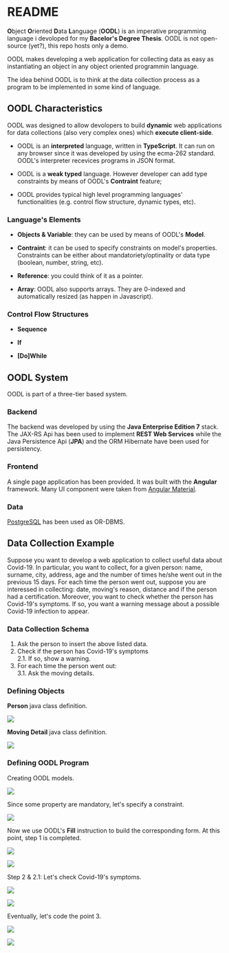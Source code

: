# README #

**O**bject **O**riented **D**ata **L**anguage (**OODL**) is an imperative programming language i devoloped for my **Bacelor's Degree Thesis**. OODL is not open-source (yet?), this repo hosts only a demo.   
   
OODL makes developing a web application for collecting data as easy as instantiating an object in any object oriented programmin language.   
    
The idea behind OODL is to think at the data collection process as a program to be implemented in some kind of language.   


## OODL Characteristics ##

OODL was designed to allow devolopers to build **dynamic** web applications for data collections (also very complex ones) which **execute client-side**.  

* OODL is an **interpreted** language, written in **TypeScript**. It can run on any browser since it was developed by using the ecma-262 standard. OODL's interpreter recevices programs in JSON format.   
   
* OODL is a **weak typed** language. However developer can add type constraints by means of OODL's **Contraint** feature;  

* OODL provides typical high level programming languages' functionalities (e.g. control flow structure, dynamic types, etc).   


### Language's Elements ###

* **Objects & Variable**: they can be used by means of OODL's **Model**.

* **Contraint**: it can be used to specify constraints on model's properties. Constraints can be either about mandatoriety/optinality or data type (boolean, number, string, etc).   

* **Reference**: you could think of it as a pointer.    

* **Array**: OODL also supports arrays. They are 0-indexed and automatically resized (as happen in Javascript).  


### Control Flow Structures ###

* **Sequence**   

* **If**   

* **\[Do\]While**  


## OODL System ##

OODL is part of a three-tier based system.  


### Backend ###

The backend was developed by using the **Java Enterprise Edition 7** stack. The JAX-RS Api has been used to implement **REST Web Services** while the Java Persistence Api (**JPA**) and the ORM Hibernate have been used for persistency.   


### Frontend ###

A single page application has been provided. It was built with the **Angular** framework. Many UI component were taken from [Angular Material](https://material.angular.io/).


### Data ###

[PostgreSQL](https://www.postgresql.org/) has been used as OR-DBMS.


## Data Collection Example ##

Suppose you want to develop a web application to collect useful data about Covid-19. In particular, you want to collect, for a given person: name, surname, city, address, age and the number of times he/she went out in the previous 15 days. For each time the person went out, suppose you are interessed in collecting: date, moving's reason, distance and if the person had a certification. Moreover, you want to check whether the person has Covid-19's symptoms. If so, you want a warning message about a possible Covid-19 infection to appear.   


### Data Collection Schema ###

1. Ask the person to insert the above listed data.
2. Check if the person has Covid-19's symptoms    
    2.1. If so, show a warning.
3. For each time the person went out:   
    3.1. Ask the moving details.

### Defining Objects ###

**Person** java class definition. 
     
![](./imgs/person.png)   

**Moving Detail** java class definition.  
    
![](./imgs/movingDetail.png)       
   
 
### Defining OODL Program ###

Creating OODL models.   
     
![](./imgs/creatingModel.png)      


Since some property are mandatory, let's specify a constraint.   
    
![](./imgs/constraints.png)     
   
Now we use OODL's **Fill** instruction to build the corresponding form. At this point, step 1 is completed.   
   
![](./imgs/fill.png)   
    
![](./imgs/personForm.png)  
    
Step 2 & 2.1: Let's check Covid-19's symptoms.    
    
![](./imgs/covidCheck.png)     
   
![](./imgs/message.png)   
    
Eventually, let's code the point 3.   
   
![](./imgs/while.png)  
    
![](./imgs/wentOut.png) 